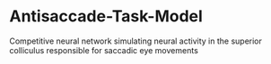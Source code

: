 # Antisaccade-Task-Model
Competitive neural network simulating neural activity in the superior colliculus responsible for saccadic eye movements
